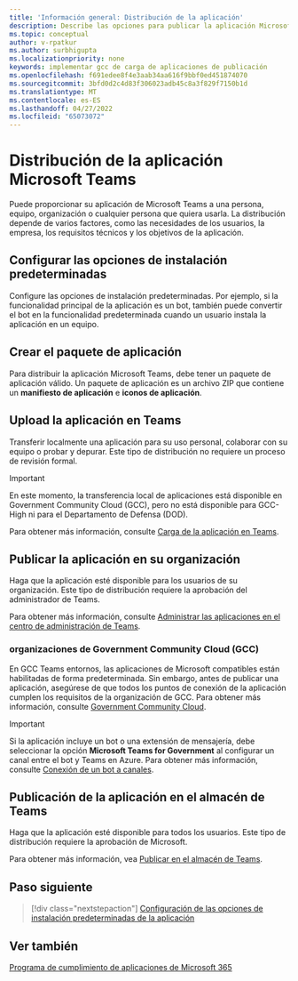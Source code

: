 ```yaml
---
title: 'Información general: Distribución de la aplicación'
description: Describe las opciones para publicar la aplicación Microsoft Teams, cargar la aplicación y GCC.
ms.topic: conceptual
author: v-rpatkur
ms.author: surbhigupta
ms.localizationpriority: none
keywords: implementar gcc de carga de aplicaciones de publicación
ms.openlocfilehash: f691edee8f4e3aab34aa616f9bbf0ed451874070
ms.sourcegitcommit: 3bfd0d2c4d83f306023adb45c8a3f829f7150b1d
ms.translationtype: MT
ms.contentlocale: es-ES
ms.lasthandoff: 04/27/2022
ms.locfileid: "65073072"
---
```

# <a name="distribute-your-microsoft-teams-app"></a>Distribución de la aplicación Microsoft Teams

Puede proporcionar su aplicación de Microsoft Teams a una persona, equipo, organización o cualquier persona que quiera usarla. La distribución depende de varios factores, como las necesidades de los usuarios, la empresa, los requisitos técnicos y los objetivos de la aplicación.

## <a name="configure-default-install-options"></a>Configurar las opciones de instalación predeterminadas

Configure las opciones de instalación predeterminadas. Por ejemplo, si la funcionalidad principal de la aplicación es un bot, también puede convertir el bot en la funcionalidad predeterminada cuando un usuario instala la aplicación en un equipo.

## <a name="create-your-app-package"></a>Crear el paquete de aplicación

Para distribuir la aplicación Microsoft Teams, debe tener un paquete de aplicación válido.  Un paquete de aplicación es un archivo ZIP que contiene un **manifiesto de aplicación** e **iconos de aplicación**.

## <a name="upload-your-app-in-teams"></a>Upload la aplicación en Teams

Transferir localmente una aplicación para su uso personal, colaborar con su equipo o probar y depurar. Este tipo de distribución no requiere un proceso de revisión formal.

> [!IMPORTANT]
> En este momento, la transferencia local de aplicaciones está disponible en Government Community Cloud (GCC), pero no está disponible para GCC-High ni para el Departamento de Defensa (DOD).

Para obtener más información, consulte [Carga de la aplicación en Teams](apps-upload.md).

## <a name="publish-your-app-to-your-org"></a>Publicar la aplicación en su organización

Haga que la aplicación esté disponible para los usuarios de su organización. Este tipo de distribución requiere la aprobación del administrador de Teams.

Para obtener más información, consulte [Administrar las aplicaciones en el centro de administración de Teams](/MicrosoftTeams/manage-apps?toc=%2Fmicrosoftteams%2Fplatform%2Ftoc.json&bc=%2FMicrosoftTeams%2Fbreadcrumb%2Ftoc.json).

### <a name="government-community-cloud-gcc-organizations"></a>organizaciones de Government Community Cloud (GCC)

En GCC Teams entornos, las aplicaciones de Microsoft compatibles están habilitadas de forma predeterminada. Sin embargo, antes de publicar una aplicación, asegúrese de que todos los puntos de conexión de la aplicación cumplen los requisitos de la organización de GCC. Para obtener más información, consulte [Government Community Cloud](../app-fundamentals-overview.md#government-community-cloud).

> [!IMPORTANT]
>Si la aplicación incluye un bot o una extensión de mensajería, debe seleccionar la opción **Microsoft Teams for Government** al configurar un canal entre el bot y Teams en Azure. Para obtener más información, consulte [Conexión de un bot a canales](/azure/bot-service/bot-service-manage-channels?view=azure-bot-service-4.0&preserve-view=true).

## <a name="publish-your-app-to-the-teams-store"></a>Publicación de la aplicación en el almacén de Teams

Haga que la aplicación esté disponible para todos los usuarios. Este tipo de distribución requiere la aprobación de Microsoft.

Para obtener más información, vea [Publicar en el almacén de Teams](~/concepts/deploy-and-publish/appsource/publish.md).

## <a name="next-step"></a>Paso siguiente

> [!div class="nextstepaction"]
> [Configuración de las opciones de instalación predeterminadas de la aplicación](~/concepts/deploy-and-publish/add-default-install-scope.md)

## <a name="see-also"></a>Ver también

[Programa de cumplimiento de aplicaciones de Microsoft 365](/microsoft-365-app-certification/overview)
